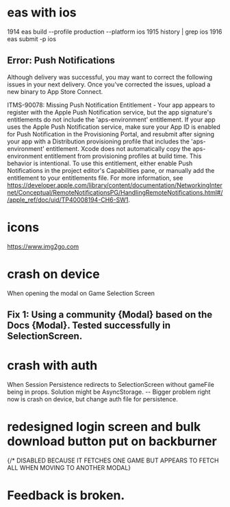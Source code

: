# eas with ios

 1914  eas build --profile production --platform ios
 1915  history | grep ios
 1916  eas submit -p ios


 ## Error:  Push Notifications

 Although delivery was successful, you may want to correct the following issues in your next delivery. Once you've corrected the issues, upload a new binary to App Store Connect.

ITMS-90078: Missing Push Notification Entitlement - Your app appears to register with the Apple Push Notification service, but the app signature's entitlements do not include the 'aps-environment' entitlement. If your app uses the Apple Push Notification service, make sure your App ID is enabled for Push Notification in the Provisioning Portal, and resubmit after signing your app with a Distribution provisioning profile that includes the 'aps-environment' entitlement. Xcode does not automatically copy the aps-environment entitlement from provisioning profiles at build time. This behavior is intentional. To use this entitlement, either enable Push Notifications in the project editor's Capabilities pane, or manually add the entitlement to your entitlements file. For more information, see https://developer.apple.com/library/content/documentation/NetworkingInternet/Conceptual/RemoteNotificationsPG/HandlingRemoteNotifications.html#//apple_ref/doc/uid/TP40008194-CH6-SW1. 


# icons

https://www.img2go.com


# crash on device

When opening the modal on Game Selection Screen
## Fix 1: Using a community {Modal} based on the Docs {Modal}. Tested successfully in SelectionScreen.

# crash with auth

When Session Persistence redirects to SelectionScreen without gameFile being in props. Solution might be AsyncStorage.
 -- Bigger problem right now is crash on device, but change auth file for persistence.

# redesigned login screen and bulk download button put on backburner
{/* DISABLED BECAUSE IT FETCHES ONE GAME BUT APPEARS TO FETCH ALL WHEN MOVING TO ANOTHER MODAL}


# Feedback is broken.
